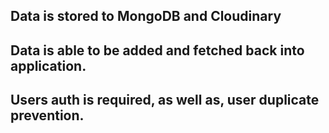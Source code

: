 ## Data is stored to MongoDB and Cloudinary ##

## Data is able to be added and fetched back into application. ##

## Users auth is required, as well as, user duplicate prevention.
